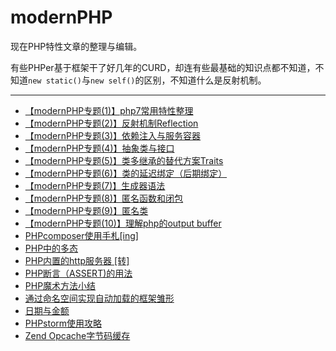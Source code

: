 # modernPHP

现在PHP特性文章的整理与编辑。

有些PHPer基于框架干了好几年的CURD，却连有些最基础的知识点都不知道，不知道`new static()`与`new self()`的区别，不知道什么是反射机制。

----

* [【modernPHP专题(1)】php7常用特性整理](【modernPHP专题(1)】php7常用特性整理.md)
* [【modernPHP专题(2)】反射机制Reflection](【modernPHP专题(2)】反射机制Reflection.md)
* [【modernPHP专题(3)】依赖注入与服务容器](【modernPHP专题(3)】依赖注入与服务容器.md)
* [【modernPHP专题(4)】抽象类与接口](【modernPHP专题(4)】抽象类与接口.md)
* [【modernPHP专题(5)】类多继承的替代方案Traits](【modernPHP专题(5)】类多继承的替代方案Traits.md)
* [【modernPHP专题(6)】类的延迟绑定（后期绑定）](【modernPHP专题(6)】类的延迟绑定（后期绑定）.md)
* [【modernPHP专题(7)】生成器语法](【modernPHP专题(7)】生成器语法.md)
* [【modernPHP专题(8)】匿名函数和闭包](【modernPHP专题(8)】匿名函数和闭包.md)
* [【modernPHP专题(9)】匿名类](【modernPHP专题(9)】匿名类.md)
* [【modernPHP专题(10)】理解php的output buffer](【modernPHP专题(9)】理解php的outputbuffer.md)
* [PHPcomposer使用手札[ing]](PHPcomposer使用手札[ing].md)
* [PHP中的多态](PHP中的多态.md)
* [PHP内置的http服务器 [转]](PHP内置的http服务器.md)
* [PHP断言（ASSERT)的用法](PHP断言ASSERT.md)
* [PHP魔术方法小结](PHP魔术方法小结.md)
* [通过命名空间实现自动加载的框架雏形](通过命名空间实现自动加载的框架雏形.md)
* [日期与金额](日期与金额.md)
* [PHPstorm使用攻略](PHPstorm使用攻略.md)
* [Zend Opcache字节码缓存](ZendOpcache.md)